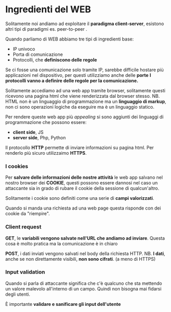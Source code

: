 # Ingredienti del WEB
Solitamente noi andiamo ad exploitare il **paradigma client-server**, esistono altri tipi di paradigmi es. peer-to-peer . 

Quando parliamo di WEB abbiamo tre tipi di ingredienti base:
- IP univoco
- Porta di comunicazione
- Protocolli, che **definiscono delle regole**

Se ci fosse una comunicazione solo tramite IP, sarebbe difficile hostare più applicazioni nel dispositivo, per questi utilizziamo anche delle **porte**
**I protocolli vanno a definire delle regole per la comunicazione.**

Solitamente accediamo ad una web app tramite browser, solitamente questi ricevono una pagina html che viene renderizzata dal browser stesso. NB. HTML non è un linguaggio di programmazione ma un **linguaggio di markup**, non ci sono operazioni logiche da eseguire ma è un linguaggio statico.

Per rendere queste web app più *appealing* si sono aggiunti dei linguaggi di programmazione che possono essere:
- **client side**, JS
- **server side**, Php, Python

Il protocollo **HTTP** permette di inviare informazioni su pagina html. Per renderlo più sicuro utilizzaimo **HTTPS**.

### I cookies

Per **salvare delle informazioni delle nostre attività** le web app salvano nel nostro browser dei **COOKIE**, questi possono essere dannosi nel caso un attaccante sia in grado di rubare il cookie della sessione di qualcun'altro.

Solitamente i cookie sono definiti come una serie di **campi valorizzati**.

Quando si manda una richiesta ad una web page questa risponde con dei cookie da "riempire".

### Client request
**GET**, le **variabili vengono salvate nell'URL che andiamo ad inviare**. Questa cosa è molto pratica ma la comunicazione è in chiaro

**POST**, i dati inviati vengono salvati nel body della richiesta HTTP. NB. **I dati**, anche se non direttamente visibili, **non sono cifrati**. (a meno di HTTPS)

### Input validation
Quando si parla di attaccante significa che c'è qualcuno che sta mettendo un valore malevolo all'interno di un campo. Quindi non bisogna mai fidarsi degli utenti.

È importante **validare e sanificare gli input dell'utente**

